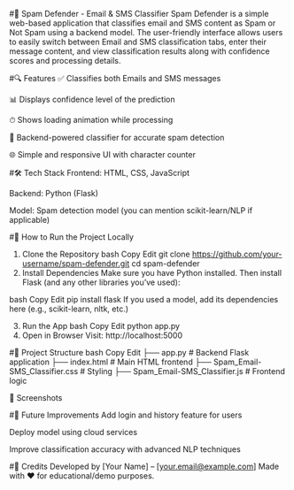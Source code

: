 #📧 Spam Defender - Email & SMS Classifier
Spam Defender is a simple web-based application that classifies email and SMS content as Spam or Not Spam using a backend model. The user-friendly interface allows users to easily switch between Email and SMS classification tabs, enter their message content, and view classification results along with confidence scores and processing details.

#🔍 Features
✅ Classifies both Emails and SMS messages

📊 Displays confidence level of the prediction

⏱ Shows loading animation while processing

🧠 Backend-powered classifier for accurate spam detection

🌐 Simple and responsive UI with character counter

#🛠️ Tech Stack
Frontend: HTML, CSS, JavaScript

Backend: Python (Flask)

Model: Spam detection model (you can mention scikit-learn/NLP if applicable)

#🚀 How to Run the Project Locally
1. Clone the Repository
bash
Copy
Edit
git clone https://github.com/your-username/spam-defender.git
cd spam-defender
2. Install Dependencies
Make sure you have Python installed. Then install Flask (and any other libraries you’ve used):

bash
Copy
Edit
pip install flask
If you used a model, add its dependencies here (e.g., scikit-learn, nltk, etc.)

3. Run the App
bash
Copy
Edit
python app.py
4. Open in Browser
Visit: http://localhost:5000

#📁 Project Structure
bash
Copy
Edit
├── app.py                         # Backend Flask application
├── index.html                    # Main HTML frontend
├── Spam_Email-SMS_Classifier.css # Styling
├── Spam_Email-SMS_Classifier.js  # Frontend logic

📸 Screenshots


#📌 Future Improvements
Add login and history feature for users

Deploy model using cloud services

Improve classification accuracy with advanced NLP techniques

#🙌 Credits
Developed by [Your Name] – [your.email@example.com]
Made with ❤️ for educational/demo purposes.
